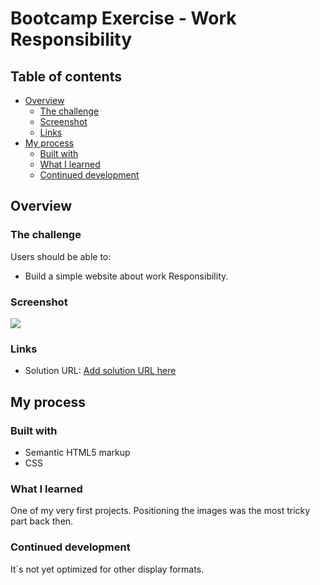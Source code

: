 # Bootcamp Exercise - Work Responsibility



## Table of contents

- [Overview](#overview)
  - [The challenge](#the-challenge)
  - [Screenshot](#screenshot)
  - [Links](#links)
- [My process](#my-process)
  - [Built with](#built-with)
  - [What I learned](#what-i-learned)
  - [Continued development](#continued-development)

## Overview

### The challenge

Users should be able to:

- Build a simple website about work Responsibility.

### Screenshot

![](./Screenshot.png)

### Links

- Solution URL: [Add solution URL here](https://stefanseliger.github.io/Work_Responsibility_Project_Bootcamp/)

## My process

### Built with

- Semantic HTML5 markup
- CSS



### What I learned

One of my very first projects. Positioning the images was the most tricky part back then.   


### Continued development

It´s not yet optimized for other display formats. 

